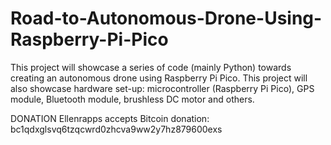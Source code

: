 # Road-to-Autonomous-Drone-Using-Raspberry-Pi-Pico
This project will showcase a series of code (mainly Python) towards creating an autonomous drone using Raspberry Pi Pico. This project will also showcase hardware set-up: microcontroller (Raspberry Pi Pico), GPS module, Bluetooth module, brushless DC motor and others.


DONATION
Ellenrapps accepts Bitcoin donation: bc1qdxglsvq6tzqcwrd0zhcva9ww2y7hz879600exs
